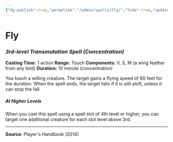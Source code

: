 ```yaml
---
{"dg-publish":true,"permalink":"/admin/spells/fly/","hide":true,"updated":"2025-08-11T11:53:30.866+01:00"}
---
```


# Fly
### *3rd-level Transmutation Spell* *(Concentration)*
**Casting Time:** 1 action
**Range:** Touch
**Components:** V, S, M (a wing feather from any bird)
**Duration:** 10 minute (concentration)

You touch a willing creature. The target gains a flying speed of 60 feet for the duration. When the spell ends, the target falls if it is still aloft, unless it can stop the fall.

##### At Higher Levels
When you cast this spell using a spell slot of 4th level or higher, you can target one additional creature for each slot level above 3rd.

---
**Source:** Player's Handbook (2014)